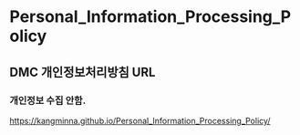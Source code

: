 # Personal_Information_Processing_Policy

## DMC 개인정보처리방침 URL

### 개인정보 수집 안함.
https://kangminna.github.io/Personal_Information_Processing_Policy/
